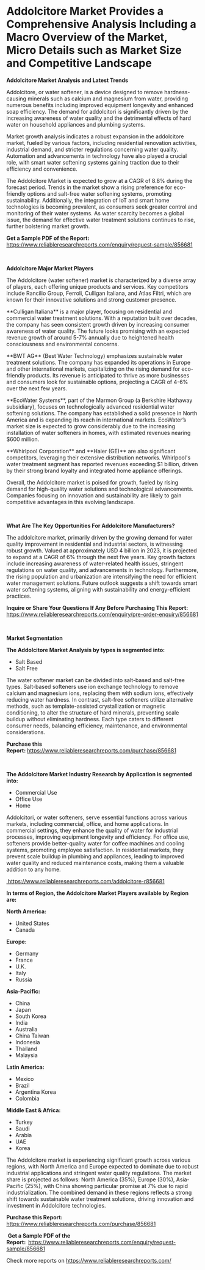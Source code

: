 <p><h1>Addolcitore Market Provides a Comprehensive Analysis Including a Macro Overview of the Market, Micro Details such as Market Size and Competitive Landscape</h1></p><p><strong>Addolcitore Market Analysis and Latest Trends</strong></p>
<p><p>Addolcitore, or water softener, is a device designed to remove hardness-causing minerals such as calcium and magnesium from water, providing numerous benefits including improved equipment longevity and enhanced soap efficiency. The demand for addolcitori is significantly driven by the increasing awareness of water quality and the detrimental effects of hard water on household appliances and plumbing systems.</p><p>Market growth analysis indicates a robust expansion in the addolcitore market, fueled by various factors, including residential renovation activities, industrial demand, and stricter regulations concerning water quality. Automation and advancements in technology have also played a crucial role, with smart water softening systems gaining traction due to their efficiency and convenience.</p><p>The Addolcitore Market is expected to grow at a CAGR of 8.8% during the forecast period. Trends in the market show a rising preference for eco-friendly options and salt-free water softening systems, promoting sustainability. Additionally, the integration of IoT and smart home technologies is becoming prevalent, as consumers seek greater control and monitoring of their water systems. As water scarcity becomes a global issue, the demand for effective water treatment solutions continues to rise, further bolstering market growth.</p></p>
<p><strong>Get a Sample PDF of the Report:&nbsp;</strong> <a href="https://www.reliableresearchreports.com/enquiry/request-sample/856681?utm_campaign=2252&utm_medium=2&utm_source=Github&utm_content=ia&utm_term=07022025&utm_id=addolcitore">https://www.reliableresearchreports.com/enquiry/request-sample/856681</a></p>
<p>&nbsp;</p>
<p><strong>Addolcitore Major Market Players</strong></p>
<p><p>The Addolcitore (water softener) market is characterized by a diverse array of players, each offering unique products and services. Key competitors include Rancilio Group, Ferroli, Culligan Italiana, and Atlas Filtri, which are known for their innovative solutions and strong customer presence.</p><p>**Culligan Italiana** is a major player, focusing on residential and commercial water treatment solutions. With a reputation built over decades, the company has seen consistent growth driven by increasing consumer awareness of water quality. The future looks promising with an expected revenue growth of around 5-7% annually due to heightened health consciousness and environmental concerns.</p><p>**BWT AG** (Best Water Technology) emphasizes sustainable water treatment solutions. The company has expanded its operations in Europe and other international markets, capitalizing on the rising demand for eco-friendly products. Its revenue is anticipated to thrive as more businesses and consumers look for sustainable options, projecting a CAGR of 4-6% over the next few years.</p><p>**EcoWater Systems**, part of the Marmon Group (a Berkshire Hathaway subsidiary), focuses on technologically advanced residential water softening solutions. The company has established a solid presence in North America and is expanding its reach in international markets. EcoWater’s market size is expected to grow considerably due to the increasing installation of water softeners in homes, with estimated revenues nearing $600 million.</p><p>**Whirlpool Corporation** and **Haier (GE)** are also significant competitors, leveraging their extensive distribution networks. Whirlpool's water treatment segment has reported revenues exceeding $1 billion, driven by their strong brand loyalty and integrated home appliance offerings.</p><p>Overall, the Addolcitore market is poised for growth, fueled by rising demand for high-quality water solutions and technological advancements. Companies focusing on innovation and sustainability are likely to gain competitive advantages in this evolving landscape.</p></p>
<p>&nbsp;</p>
<p><strong>What Are The Key Opportunities For Addolcitore Manufacturers?</strong></p>
<p><p>The addolcitore market, primarily driven by the growing demand for water quality improvement in residential and industrial sectors, is witnessing robust growth. Valued at approximately USD 4 billion in 2023, it is projected to expand at a CAGR of 6% through the next five years. Key growth factors include increasing awareness of water-related health issues, stringent regulations on water quality, and advancements in technology. Furthermore, the rising population and urbanization are intensifying the need for efficient water management solutions. Future outlook suggests a shift towards smart water softening systems, aligning with sustainability and energy-efficient practices.</p></p>
<p><strong>Inquire or Share Your Questions If Any Before Purchasing This Report:</strong> <a href="https://www.reliableresearchreports.com/enquiry/pre-order-enquiry/856681?utm_campaign=2252&utm_medium=2&utm_source=Github&utm_content=ia&utm_term=07022025&utm_id=addolcitore">https://www.reliableresearchreports.com/enquiry/pre-order-enquiry/856681</a></p>
<p>&nbsp;</p>
<p><strong>Market Segmentation</strong></p>
<p><strong>The Addolcitore Market Analysis by types is segmented into:</strong></p>
<p><ul><li>Salt Based</li><li>Salt Free</li></ul></p>
<p><p>The water softener market can be divided into salt-based and salt-free types. Salt-based softeners use ion exchange technology to remove calcium and magnesium ions, replacing them with sodium ions, effectively reducing water hardness. In contrast, salt-free softeners utilize alternative methods, such as template-assisted crystallization or magnetic conditioning, to alter the structure of hard minerals, preventing scale buildup without eliminating hardness. Each type caters to different consumer needs, balancing efficiency, maintenance, and environmental considerations.</p></p>
<p><strong>Purchase this Report:&nbsp;</strong><a href="https://www.reliableresearchreports.com/purchase/856681?utm_campaign=2252&utm_medium=2&utm_source=Github&utm_content=ia&utm_term=07022025&utm_id=addolcitore">https://www.reliableresearchreports.com/purchase/856681</a></p>
<p>&nbsp;</p>
<p><strong>The Addolcitore Market Industry Research by Application is segmented into:</strong></p>
<p><ul><li>Commercial Use</li><li>Office Use</li><li>Home</li></ul></p>
<p><p>Addolcitori, or water softeners, serve essential functions across various markets, including commercial, office, and home applications. In commercial settings, they enhance the quality of water for industrial processes, improving equipment longevity and efficiency. For office use, softeners provide better-quality water for coffee machines and cooling systems, promoting employee satisfaction. In residential markets, they prevent scale buildup in plumbing and appliances, leading to improved water quality and reduced maintenance costs, making them a valuable addition to any home.</p></p>
<p><a href="https://www.reliableresearchreports.com/addolcitore-r856681?utm_campaign=2252&utm_medium=2&utm_source=Github&utm_content=ia&utm_term=07022025&utm_id=addolcitore">&nbsp;https://www.reliableresearchreports.com/addolcitore-r856681</a></p>
<p><strong>In terms of Region, the Addolcitore Market Players available by Region are:</strong></p>
<p>
    <p> <strong> North America: </strong>
        <ul>
            <li>United States</li>
            <li>Canada</li>
        </ul>
        </p> 
    <p> <strong> Europe: </strong>
        <ul>
            <li>Germany</li>
            <li>France</li>
            <li>U.K.</li>
            <li>Italy</li>
            <li>Russia</li>
        </ul>
        </p> 
    <p> <strong> Asia-Pacific: </strong>
        <ul>
            <li>China</li>
            <li>Japan</li>
            <li>South Korea</li>
            <li>India</li>
            <li>Australia</li>
            <li>China Taiwan</li>
            <li>Indonesia</li>
            <li>Thailand</li>
            <li>Malaysia</li>
        </ul>
        </p> 
    <p> <strong> Latin America: </strong>
        <ul>
            <li>Mexico</li>
            <li>Brazil</li>
            <li>Argentina Korea</li>
            <li>Colombia</li>
        </ul>
        </p> 
    <p> <strong> Middle East & Africa: </strong>
        <ul>
            <li>Turkey</li>
            <li>Saudi</li>
            <li>Arabia</li>
            <li>UAE</li>
            <li>Korea</li>
        </ul>
    </p>
    </p>
<p><p>The Addolcitore market is experiencing significant growth across various regions, with North America and Europe expected to dominate due to robust industrial applications and stringent water quality regulations. The market share is projected as follows: North America (35%), Europe (30%), Asia-Pacific (25%), with China showing particular promise at 7% due to rapid industrialization. The combined demand in these regions reflects a strong shift towards sustainable water treatment solutions, driving innovation and investment in Addolcitore technologies.</p></p>
<p><strong>Purchase this Report: </strong><a href="https://www.reliableresearchreports.com/purchase/856681?utm_campaign=2252&utm_medium=2&utm_source=Github&utm_content=ia&utm_term=07022025&utm_id=addolcitore">https://www.reliableresearchreports.com/purchase/856681</a></p>
<p>&nbsp;<strong>Get a Sample PDF of the Report:&nbsp;&nbsp;</strong><a href="https://www.reliableresearchreports.com/enquiry/request-sample/856681?utm_campaign=2252&utm_medium=2&utm_source=Github&utm_content=ia&utm_term=07022025&utm_id=addolcitore">https://www.reliableresearchreports.com/enquiry/request-sample/856681</a></p>
<p><strong></strong></p>
<p>Check more reports on <a href="https://www.reliableresearchreports.com/?utm_campaign=2252&utm_medium=2&utm_source=Github&utm_content=ia&utm_term=07022025&utm_id=addolcitore">https://www.reliableresearchreports.com/</a></p>